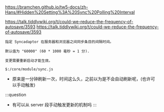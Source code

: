 https://bramchen.github.io/tw5-docs/zh-Hans/#Hidden%20Setting%3A%20Sync%20Polling%20Interval

https://talk.tiddlywiki.org/t/could-we-reduce-the-frequency-of-autosave/3593
https://talk.tiddlywiki.org/t/could-we-reduce-the-frequency-of-autosave/3593

```plain
指定 Syncadaptor 在服务器和浏览器之间同步条目的间隔时间。

默认值为 "60000" (60 * 1000 毫秒 = 1 分).

变更需要重新启动才能生效。
```

`$:/core/module/sync.js`

* 原来是一分钟刷新一次，时间这么久，之前以为是不会自动刷新呢，(也许可以手动触发)

:::question
* 有可以从 server 段手动触发更新的机制吗
:::